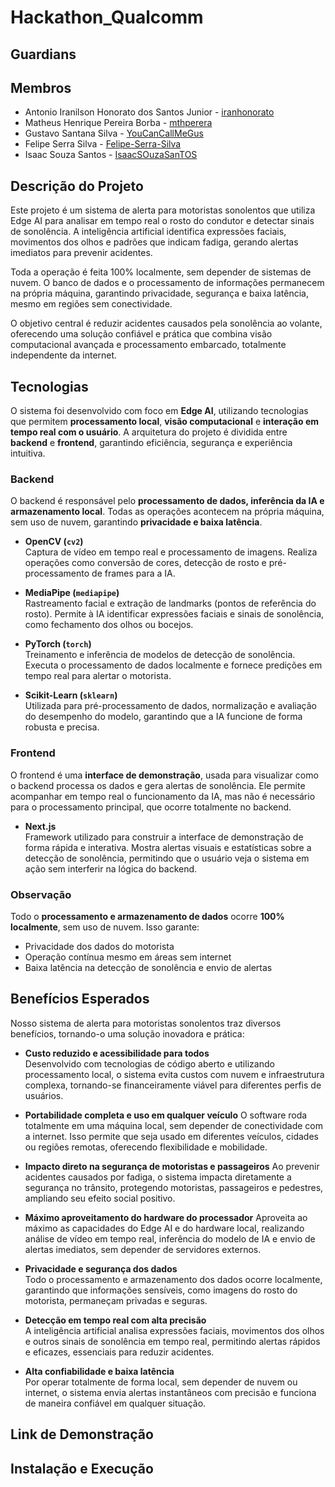 # Hackathon_Qualcomm

## Guardians

## Membros
- Antonio Iranilson Honorato dos Santos Junior - [iranhonorato](https://github.com/iranhonorato)
- Matheus Henrique Pereira Borba - [mthperera](https://github.com/mthperera)
- Gustavo Santana Silva - [YouCanCallMeGus](https://github.com/YouCanCallMeGus)
- Felipe Serra Silva - [Felipe-Serra-Silva](https://github.com/Felipe-Serra-Silva)
- Isaac Souza Santos - [IsaacSOuzaSanTOS](https://github.com/IsaacSOuzaSanTOS)

## Descrição do Projeto

Este projeto é um sistema de alerta para motoristas sonolentos que utiliza Edge AI para analisar em tempo real o rosto do condutor e detectar sinais de sonolência. A inteligência artificial identifica expressões faciais, movimentos dos olhos e padrões que indicam fadiga, gerando alertas imediatos para prevenir acidentes.

Toda a operação é feita 100% localmente, sem depender de sistemas de nuvem. O banco de dados e o processamento de informações permanecem na própria máquina, garantindo privacidade, segurança e baixa latência, mesmo em regiões sem conectividade.

O objetivo central é reduzir acidentes causados pela sonolência ao volante, oferecendo uma solução confiável e prática que combina visão computacional avançada e processamento embarcado, totalmente independente da internet.

## Tecnologias

O sistema foi desenvolvido com foco em **Edge AI**, utilizando tecnologias que permitem **processamento local**, **visão computacional** e **interação em tempo real com o usuário**. A arquitetura do projeto é dividida entre **backend** e **frontend**, garantindo eficiência, segurança e experiência intuitiva.

### Backend

O backend é responsável pelo **processamento de dados, inferência da IA e armazenamento local**. Todas as operações acontecem na própria máquina, sem uso de nuvem, garantindo **privacidade e baixa latência**.

- **OpenCV (`cv2`)**  
  Captura de vídeo em tempo real e processamento de imagens. Realiza operações como conversão de cores, detecção de rosto e pré-processamento de frames para a IA.

- **MediaPipe (`mediapipe`)**  
  Rastreamento facial e extração de landmarks (pontos de referência do rosto). Permite à IA identificar expressões faciais e sinais de sonolência, como fechamento dos olhos ou bocejos.

- **PyTorch (`torch`)**  
  Treinamento e inferência de modelos de detecção de sonolência. Executa o processamento de dados localmente e fornece predições em tempo real para alertar o motorista.

- **Scikit-Learn (`sklearn`)**  
  Utilizada para pré-processamento de dados, normalização e avaliação do desempenho do modelo, garantindo que a IA funcione de forma robusta e precisa.

### Frontend

O frontend é uma **interface de demonstração**, usada para visualizar como o backend processa os dados e gera alertas de sonolência. Ele permite acompanhar em tempo real o funcionamento da IA, mas não é necessário para o processamento principal, que ocorre totalmente no backend.

- **Next.js**  
  Framework utilizado para construir a interface de demonstração de forma rápida e interativa. Mostra alertas visuais e estatísticas sobre a detecção de sonolência, permitindo que o usuário veja o sistema em ação sem interferir na lógica do backend.

### Observação

Todo o **processamento e armazenamento de dados** ocorre **100% localmente**, sem uso de nuvem. Isso garante:
- Privacidade dos dados do motorista  
- Operação contínua mesmo em áreas sem internet  
- Baixa latência na detecção de sonolência e envio de alertas  

## Benefícios Esperados

Nosso sistema de alerta para motoristas sonolentos traz diversos benefícios, tornando-o uma solução inovadora e prática:

- **Custo reduzido e acessibilidade para todos**  
  Desenvolvido com tecnologias de código aberto e utilizando processamento local, o sistema evita custos com nuvem e infraestrutura complexa, tornando-se financeiramente viável para diferentes perfis de usuários.

- **Portabilidade completa e uso em qualquer veículo**
  O software roda totalmente em uma máquina local, sem depender de conectividade com a internet. Isso permite que seja usado em diferentes veículos, cidades ou regiões remotas, oferecendo flexibilidade e mobilidade.

- **Impacto direto na segurança de motoristas e passageiros** 
  Ao prevenir acidentes causados por fadiga, o sistema impacta diretamente a segurança no trânsito, protegendo motoristas, passageiros e pedestres, ampliando seu efeito social positivo.

- **Máximo aproveitamento do hardware do processador**
  Aproveita ao máximo as capacidades do Edge AI e do hardware local, realizando análise de vídeo em tempo real, inferência do modelo de IA e envio de alertas imediatos, sem depender de servidores externos.

- **Privacidade e segurança dos dados**  
  Todo o processamento e armazenamento dos dados ocorre localmente, garantindo que informações sensíveis, como imagens do rosto do motorista, permaneçam privadas e seguras.

- **Detecção em tempo real com alta precisão**  
  A inteligência artificial analisa expressões faciais, movimentos dos olhos e outros sinais de sonolência em tempo real, permitindo alertas rápidos e eficazes, essenciais para reduzir acidentes.

- **Alta confiabilidade e baixa latência**  
  Por operar totalmente de forma local, sem depender de nuvem ou internet, o sistema envia alertas instantâneos com precisão e funciona de maneira confiável em qualquer situação.

## Link de Demonstração



## Instalação e Execução
